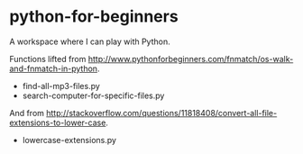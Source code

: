 # python-for-beginners
A workspace where I can play with Python.

Functions lifted from http://www.pythonforbeginners.com/fnmatch/os-walk-and-fnmatch-in-python.
  - find-all-mp3-files.py
  - search-computer-for-specific-files.py
  
And from http://stackoverflow.com/questions/11818408/convert-all-file-extensions-to-lower-case.

  - lowercase-extensions.py
  
  
